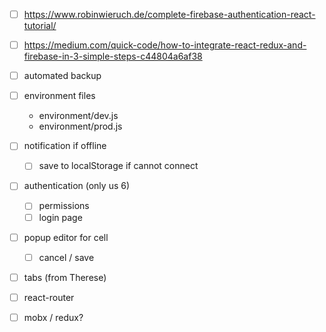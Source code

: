- [ ] https://www.robinwieruch.de/complete-firebase-authentication-react-tutorial/
- [ ] https://medium.com/quick-code/how-to-integrate-react-redux-and-firebase-in-3-simple-steps-c44804a6af38

- [ ] automated backup
- [ ] environment files
	- environment/dev.js
	- environment/prod.js
- [ ] notification if offline
	- [ ] save to localStorage if cannot connect
- [ ] authentication (only us 6)
	- [ ] permissions
	- [ ] login page
- [ ] popup editor for cell
	- [ ] cancel / save
- [ ] tabs (from Therese)
- [ ] react-router
- [ ] mobx / redux?
